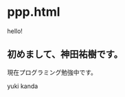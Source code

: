 # ppp.html
<!DOCTYPE html>
<html>
<head>

<meta charaset="utf-8">
<title>hello</title>
<link rel="stylesheet" href="ppp.css">
</head>

<body>

<div class="header">
  <div class="header-logo">hello!</div>
</div>

<div class="main">
  <div class="heading">
    <h2>初めまして、神田祐樹です。</h2>
    <p>現在プログラミング勉強中です。</p>

  </div>

</div>

<div class="footer">
  <div class="footer-logo">
    yuki kanda
  </div>

</div>


</body>
</html>

